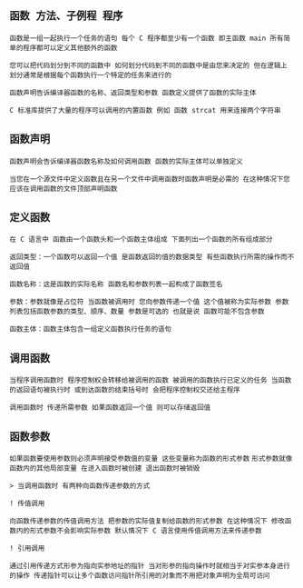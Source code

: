 `函数 方法、子例程 程序`
--

`函数是一组一起执行一个任务的语句 每个 C 程序都至少有一个函数 即主函数 main 所有简单的程序都可以定义其他额外的函数`

`您可以把代码划分到不同的函数中 如何划分代码到不同的函数中是由您来决定的 但在逻辑上 划分通常是根据每个函数执行一个特定的任务来进行的 `

`函数声明告诉编译器函数的名称、返回类型和参数 函数定义提供了函数的实际主体` 

`C 标准库提供了大量的程序可以调用的内置函数 例如 函数 strcat 用来连接两个字符串`

`函数声明`
--

`函数声明会告诉编译器函数名称及如何调用函数 函数的实际主体可以单独定义`

`当您在一个源文件中定义函数且在另一个文件中调用函数时函数声明是必需的 在这种情况下您应该在调用函数的文件顶部声明函数`

`定义函数`
--

`在 C 语言中 函数由一个函数头和一个函数主体组成 下面列出一个函数的所有组成部分`

`返回类型：一个函数可以返回一个值 是函数返回的值的数据类型 有些函数执行所需的操作而不返回值` 

`函数名称：这是函数的实际名称 函数名和参数列表一起构成了函数签名`

`参数：参数就像是占位符 当函数被调用时 您向参数传递一个值 这个值被称为实际参数 参数列表包括函数参数的类型、顺序、数量 参数是可选的 也就是说 函数可能不包含参数`

`函数主体：函数主体包含一组定义函数执行任务的语句` 

`调用函数`
--

`当程序调用函数时 程序控制权会转移给被调用的函数 被调用的函数执行已定义的任务 当函数的返回语句被执行时 或到达函数的结束括号时 会把程序控制权交还给主程序` 

`调用函数时 传递所需参数 如果函数返回一个值 则可以存储返回值`

`函数参数`
--

`如果函数要使用参数则必须声明接受参数值的变量 这些变量称为函数的形式参数` `形式参数就像函数内的其他局部变量 在进入函数时被创建 退出函数时被销毁` 

`> 当调用函数时 有两种向函数传递参数的方式`

`! 传值调用`	

`向函数传递参数的传值调用方法 把参数的实际值复制给函数的形式参数 在这种情况下 修改函数内的形式参数不会影响实际参数 默认情况下 C 语言使用传值调用方法来传递参数`

`! 引用调用`

`通过引用传递方式形参为指向实参地址的指针 当对形参的指向操作时就相当于对实参本身进行的操作 传递指针可以让多个函数访问指针所引用的对象而不用把对象声明为全局可访问`

